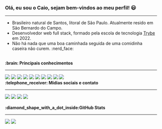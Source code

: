 ### Olá, eu sou o Caio, sejam bem-vindos ao meu perfil! :smiley:
<hr>
<ul>
  <li>Brasileiro natural de Santos, litoral de São Paulo. Atualmente resido em São Bernardo do Campo.</li>
  <li>Desenvolvedor web full stack, formado pela escola de tecnologia <a href="https://www.betrybe.com/" target="_blank">Trybe</a> em 2022.</li>
  <li>Não há nada que uma boa caminhada seguida de uma comidinha caseira não curem. :nerd_face:</li>
</ul>
<br>
<b>:brain: Principais conhecimentos</b>
<hr>
<img src="https://img.shields.io/badge/HTML5-E34F26?style=for-the-badge&logo=html5&logoColor=white" />
<img src="https://img.shields.io/badge/CSS3-1572B6?style=for-the-badge&logo=css3&logoColor=white" />
<img src="https://img.shields.io/badge/Sass-CC6699?style=for-the-badge&logo=sass&logoColor=white" />
<img src="https://img.shields.io/badge/JavaScript-323330?style=for-the-badge&logo=javascript&logoColor=F7DF1E" />
<img src="https://img.shields.io/badge/TypeScript-007ACC?style=for-the-badge&logo=typescript&logoColor=white" />
<img src="https://img.shields.io/badge/React-20232A?style=for-the-badge&logo=react&logoColor=61DAFB" />
<img src="https://img.shields.io/badge/Node.js-339933?style=for-the-badge&logo=nodedotjs&logoColor=white" />
<img src="https://img.shields.io/badge/Python-FFD43B?style=for-the-badge&logo=python&logoColor=blue" />
<img src="https://img.shields.io/badge/MySQL-005C84?style=for-the-badge&logo=mysql&logoColor=white" />
<img src="https://img.shields.io/badge/MongoDB-4EA94B?style=for-the-badge&logo=mongodb&logoColor=white" />
<br>
<b>:telephone_receiver: Mídias sociais e contato</b>
<hr>
<a href="https://www.facebook.com/caio.csr" target="_blank"><img src="https://img.shields.io/badge/Facebook-1877F2?style=for-the-badge&logo=facebook&logoColor=white" /></a>
<a href="https://www.instagram.com/caio_cmc" target="_blank"><img src="https://img.shields.io/badge/Instagram-E4405F?style=for-the-badge&logo=instagram&logoColor=white" /></a>
<a href="https://www.linkedin.com/in/caiocsrmc/" target="_blank"><img src="https://img.shields.io/badge/LinkedIn-0077B5?style=for-the-badge&logo=linkedin&logoColor=white" /></a>
<a href="https://wa.me/5513991230497" target="_blank"><img src="https://img.shields.io/badge/WhatsApp-25D366?style=for-the-badge&logo=whatsapp&logoColor=white" /></a>
<br>
<br>
<b>:diamond_shape_with_a_dot_inside:GitHub Stats</b>
<hr>
<img src="https://github-readme-stats-git-masterrstaa-rickstaa.vercel.app/api?username=caio-cmc" />
<img src="https://github-readme-stats.vercel.app/api/top-langs/?username=caio-cmc" />


<!--
**caio-cmc/caio-cmc** is a ✨ _special_ ✨ repository because its `README.md` (this file) appears on your GitHub profile.

Here are some ideas to get you started:

- 🔭 I’m currently working on ...
- 🌱 I’m currently learning ...
- 👯 I’m looking to collaborate on ...
- 🤔 I’m looking for help with ...
- 💬 Ask me about ...
- 📫 How to reach me: ...
- 😄 Pronouns: ...
- ⚡ Fun fact: ...
-->
